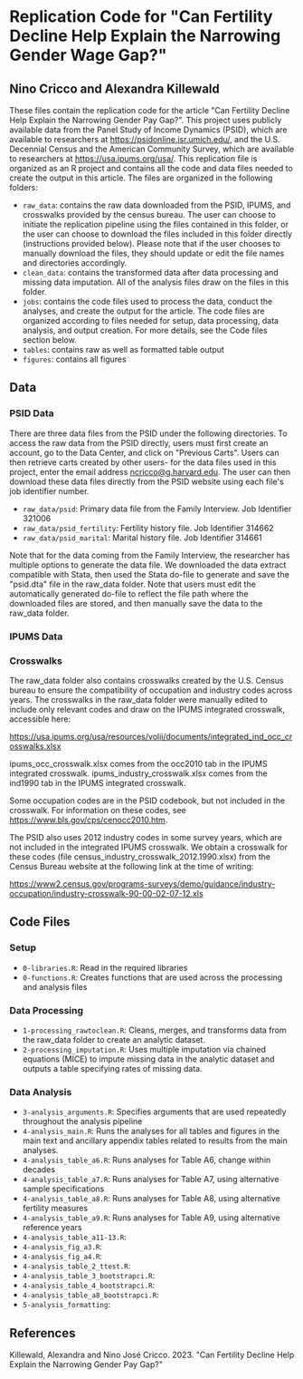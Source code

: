 # Replication Code for "Can Fertility Decline Help Explain the Narrowing Gender Wage Gap?"
##  Nino Cricco and Alexandra Killewald

These files contain the replication code for the article "Can Fertility Decline Help Explain the Narrowing Gender Pay Gap?". This project uses publicly available data from the Panel Study of Income Dynamics (PSID), which are available to researchers at <https://psidonline.isr.umich.edu/>, and the U.S. Decennial Census and the American Community Survey, which are available to researchers at <https://usa.ipums.org/usa/>. This replication file is organized as an R project and contains all the code and data files needed to create the output in this article. The files are organized in the following folders:

- `raw_data`: contains the raw data downloaded from the PSID, IPUMS, and crosswalks provided by the census bureau. The user can choose to initiate the replication pipeline using the files contained in this folder, or the user can choose to download the files included in this folder directly (instructions provided below). Please note that if the user chooses to manually download the files, they should update or edit the file names and directories accordingly. 
- `clean_data`: contains the transformed data after data processing and missing data imputation. All of the analysis files draw on the files in this folder.  
- `jobs`: contains the code files used to process the data, conduct the analyses, and create the output for the article. The code files are organized according to files needed for setup, data processing, data analysis, and output creation. For more details, see the Code files section below. 
- `tables`: contains raw as well as formatted table output
- `figures`: contains all figures 

## Data

### PSID Data

There are three data files from the PSID under the following directories. To access the raw data from the PSID directly, users must first create an account, go to the Data Center, and click on "Previous Carts". Users can then retrieve carts created by other users- for the data files used in this project, enter the email address <ncricco@g.harvard.edu>. The user can then download these data files directly from the PSID website using each file's job identifier number. 

- `raw_data/psid`: Primary data file from the Family Interview. Job Identifier 321006
- `raw_data/psid_fertility`: Fertility history file. Job Identifier 314662
- `raw_data/psid_marital`: Marital history file. Job Identifier 314661

Note that for the data coming from the Family Interview, the researcher has multiple options to generate the data file. We downloaded the data extract compatible with Stata, then used the Stata do-file to generate and save the "psid.dta" file in the raw_data folder. Note that users must edit the automatically generated do-file to reflect the file path where the downloaded files are stored, and then manually save the data to the raw_data folder. 

### IPUMS Data

### Crosswalks

The raw_data folder also contains crosswalks created by the U.S. Census bureau to ensure the compatibility of occupation and industry codes across years. The crosswalks in the raw_data folder were manually edited to include only relevant codes and draw on the IPUMS integrated crosswalk, accessible here:

<https://usa.ipums.org/usa/resources/volii/documents/integrated_ind_occ_crosswalks.xlsx>

ipums_occ_crosswalk.xlsx comes from the occ2010 tab in the IPUMS integrated crosswalk. 
ipums_industry_crosswalk.xlsx comes from the ind1990 tab in the IPUMS integrated crosswalk. 

Some occupation codes are in the PSID codebook, but not included in the crosswalk. For information on these codes, see <https://www.bls.gov/cps/cenocc2010.htm>. 

The PSID also uses 2012 industry codes in some survey years, which are not included in the integrated IPUMS crosswalk. We obtain a crosswalk for these codes (file census_industry_crosswalk_2012.1990.xlsx) from the Census Bureau website at the following link at the time of writing:

<https://www2.census.gov/programs-surveys/demo/guidance/industry-occupation/industry-crosswalk-90-00-02-07-12.xls>

## Code Files

### Setup
- `0-libraries.R`: Read in the required libraries
- `0-functions.R`: Creates functions that are used across the processing and analysis files

### Data Processing

- `1-processing_rawtoclean.R`: Cleans, merges, and transforms data from the raw_data folder to create an analytic dataset. 
- `2-processing_imputation.R`: Uses multiple imputation via chained equations (MICE) to impute missing data in the analytic dataset and outputs a table specifying rates of missing data.

### Data Analysis

- `3-analysis_arguments.R`: Specifies arguments that are used repeatedly throughout the analysis pipeline
- `4-analysis_main.R`: Runs the analyses for all tables and figures in the main text and ancillary appendix tables related to results from the main analyses.
- `4-analysis_table_a6.R`: Runs analyses for Table A6, change within decades
- `4-analysis_table_a7.R`: Runs analyses for Table A7, using alternative sample specifications
- `4-analysis_table_a8.R`: Runs analyses for Table A8, using alternative fertility measures
- `4-analysis_table_a9.R`: Runs analyses for Table A9, using alternative reference years
- `4-analysis_table_a11-13.R`: 
- `4-analysis_fig_a3.R`:
- `4-analysis_fig_a4.R`:
- `4-analysis_table_2_ttest.R`:
- `4-analysis_table_3_bootstrapci.R`:
- `4-analysis_table_4_bootstrapci.R`:
- `4-analysis_table_a8_bootstrapci.R`:
- `5-analysis_formatting`: 

## References

Killewald, Alexandra and Nino José Cricco. 2023. "Can Fertility Decline Help Explain the Narrowing Gender Pay Gap?"